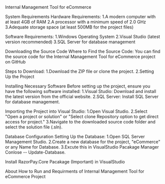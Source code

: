 Internal Management Tool for eCommerce

System Requirements Hardware Requirements: 1.A modern computer with at least 4GB of RAM 2.A processor with a minimum speed of 2.0 GHz 3.Adequate storage space (at least 500MB for the project files)

Software Requirements: 1.Windows Operating System 2.Visual Studio (latest version recommended) 3.SQL Server for database management

Downloading the Source Code Where to Find the Source Code: You can find the source code for the Internal Management Tool for eCommerce project on GitHub

Steps to Download: 1.Download the ZIP file or clone the project. 2.Setting Up the Project

Installing Necessary Software Before setting up the project, ensure you have the following software installed: 1.Visual Studio: Download and install the latest version from the official website. 2.SQL Server: Install SQL Server for database management.

Importing the Project into Visual Studio: 1.Open Visual Studio. 2.Select "Open a project or solution" or "Select clone Repository option to get direct access for project." 3.Navigate to the downloaded source code folder and select the solution file (.sln).

Database Configuration Setting Up the Database: 1.Open SQL Server Management Studio. 2.Create a new database for the project, "eCommerce" or any Name for Database. 3.Excute this in VisualStudio Pacakage Manager Conlose -- Update-Database.

Install RazorPay.Core Pacakage (Important) in VisualStudio

About How to Run and Requirments of Internal Management Tool for eCommerce Project
